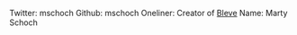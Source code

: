 Twitter: mschoch
Github: mschoch
Oneliner: Creator of <a href="http://www.blevesearch.com/">Bleve</a>
Name: Marty Schoch